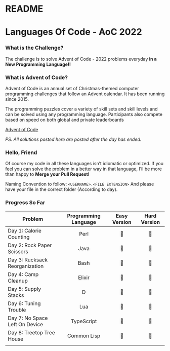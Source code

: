 # README

# Languages Of Code - AoC 2022

### What is the Challenge?

The challenge is to solve Advent of Code - 2022 problems everyday **in a New Programming Language!!**

### What is Advent of Code?

Advent of Code is an annual set of Christmas-themed computer programming challenges that follow an Advent calendar. It has been running since 2015.

The programming puzzles cover a variety of skill sets and skill levels and can be solved using any programming language. Participants also compete based on speed on both global and private leaderboards

[Advent of Code](https://adventofcode.com/)

*PS. All solutions posted here are posted after the day has ended.*

### Hello, Friend

Of course my code in all these languages isn’t idiomatic or optimized. If you feel you can solve the problem in a better way in that language, I’ll be more than happy to **Merge your Pull Request!**

Naming Convention to follow: `<USERNAME>.<FILE EXTENSION>` And please have your file in the correct folder (According to day).

### Progress So Far

| Problem | Programming Language | Easy Version | Hard Version |
| --- | :-: | :-: | :-: |
| Day 1: Calorie Counting | Perl | 🌟 | 🌟 |
| Day 2: Rock Paper Scissors | Java | 🌟 | 🌟 |
| Day 3: Rucksack Reorganization | Bash | 🌟 | 🌟 |
| Day 4: Camp Cleanup | Elixir | 🌟 | 🌟 |
| Day 5: Supply Stacks | D | 🌟 | 🌟 |
| Day 6: Tuning Trouble | Lua | 🌟 | 🌟 |
| Day 7: No Space Left On Device | TypeScript | 🌟 | 🌟 |
| Day 8: Treetop Tree House | Common Lisp | 🌟 | 🌟 |
|  |  |  |  |
